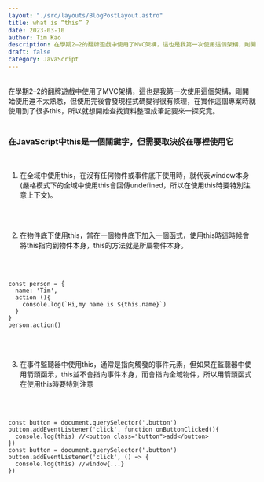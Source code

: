 ```yaml
---
layout: "./src/layouts/BlogPostLayout.astro"
title: what is “this” ?
date: 2023-03-10
author: Tim Kao
description: 在學期2–2的翻牌遊戲中使用了MVC架構，這也是我第一次使用這個架構，剛開始使用還不太熟悉...
draft: false
category: JavaScript
---
```


<br/>
在學期2–2的翻牌遊戲中使用了MVC架構，這也是我第一次使用這個架構，剛開始使用還不太熟悉，但使用完後會發現程式碼變得很有條理，在實作這個專案時就使用到了很多this，所以就想開始查找資料整理成筆記要來一探究竟。
<br/>
<br/>

### 在JavaScript中this是一個關鍵字，但需要取決於在哪裡使用它
<br/>

1. 在全域中使用this，在沒有任何物件或事件底下使用時，就代表window本身(嚴格模式下的全域中使用this會回傳undefined，所以在使用this時要特別注意上下文)。
<br/>
<br/>

2. 在物件底下使用this，當在一個物件底下加入一個函式，使用this時這時候會將this指向到物件本身，this的方法就是所屬物件本身。
<br/>
<br/>

```
const person = {
  name: 'Tim',
  action (){
    console.log(`Hi,my name is ${this.name}`)
  }
}
person.action()
```
<br/>
<br/>

3. 在事件監聽器中使用this，通常是指向觸發的事件元素，但如果在監聽器中使用箭頭函示，this並不會指向事件本身，而會指向全域物件，所以用箭頭函式在使用this時要特別注意
<br/>
<br/>

```
const button = document.querySelector('.button')
button.addEventListener('click', function onButtonClicked(){
  console.log(this) //<button class="button">add</button>
})
const button = document.querySelector('.button')
button.addEventListener('click', () => {
  console.log(this) //window{...}
})
```